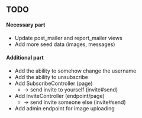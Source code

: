 ## TODO

#### Necessary part
 - Update post_mailer and report_mailer views
 - Add more seed data (images, messages)

#### Additional part
 - Add the ability to somehow change the username
 - Add the ability to unsubscribe
 - Add SubscribeController (page)
    - -> send invite to yourself (invite#send)
 - Add InviteController (endpoint/page)
   - -> send invite someone else (invite#send)
 - Add admin endpoint for image uploading
